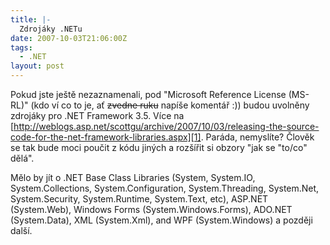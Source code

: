 ```yaml
---
title: |-
  Zdrojáky .NETu
date: 2007-10-03T21:06:00Z
tags:
  - .NET
layout: post
---
```

Pokud jste ještě nezaznamenali, pod "Microsoft Reference License (MS-RL)" (kdo ví co to je, ať <s>zvedne ruku</s> napíše komentář :)) budou uvolněny zdrojáky pro .NET Framework 3.5. Více na [http://weblogs.asp.net/scottgu/archive/2007/10/03/releasing-the-source-code-for-the-net-framework-libraries.aspx][1]. Paráda, nemyslíte? Člověk se tak bude moci poučit z kódu jiných a rozšířit si obzory "jak se "to/co" dělá".

Mělo by jít o .NET Base Class Libraries (System, System.IO, System.Collections, System.Configuration, System.Threading, System.Net, System.Security, System.Runtime, System.Text, etc), ASP.NET (System.Web), Windows Forms (System.Windows.Forms), ADO.NET (System.Data), XML (System.Xml), and WPF (System.Windows) a později další.

[1]: http://weblogs.asp.net/scottgu/archive/2007/10/03/releasing-the-source-code-for-the-net-framework-libraries.aspx